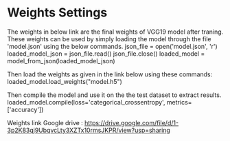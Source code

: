 # Weights Settings
The weights in below link are the final weights of VGG19 model after traning. These weights can be used by simply loading the model through the file 'model.json' using the below commands.
json_file = open('model.json', 'r')
loaded_model_json = json_file.read()
json_file.close()
loaded_model = model_from_json(loaded_model_json)

Then load the weights as given in the link below using these commands:
loaded_model.load_weights("model.h5")

Then compile the model and use it on the the test dataset to extract results.
loaded_model.compile(loss='categorical_crossentropy',
              metrics=['accuracy'])

Weights link Google drive : https://drive.google.com/file/d/1-3p2K83qj9UbqvcLty3XZTx10rmsJKPR/view?usp=sharing

